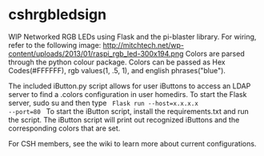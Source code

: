 # cshrgbledsign

WIP Networked RGB LEDs using Flask and the pi-blaster library.
For wiring, refer to the following image:
http://mitchtech.net/wp-content/uploads/2013/01/raspi_rgb_led-300x194.png
Colors are parsed through the python colour package.
Colors can be passed as Hex Codes(#FFFFFF), rgb values(1, .5, 1), and english phrases("blue").

The included iButton.py script allows for user iButtons to access an LDAP server to find a .colors configuration in user homedirs.
To start the Flask server, sudo su and then type 
<code>
Flask run --host=x.x.x.x --port=80
</code>
To start the iButton script, install the requirements.txt and run the script.
The iButton script will print out recognized iButtons and the corresponding colors that are set.

For CSH members, see the wiki to learn more about current configurations.


